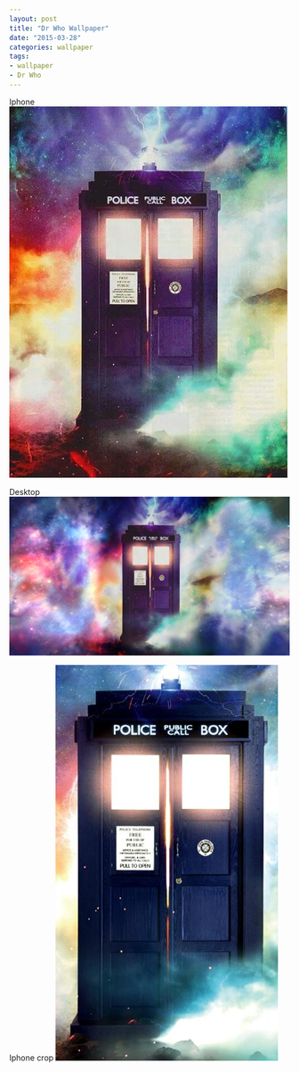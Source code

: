 ```yaml
---
layout: post
title: "Dr Who Wallpaper"
date: "2015-03-28"
categories: wallpaper
tags:
- wallpaper
- Dr Who
---
```


Iphone
![iphone](/assets/images/post/2015-03-28-dr-who-wallpaper/DrWho-iphone.jpg)

Desktop
![Desktop](/assets/images/post/2015-03-28-dr-who-wallpaper/DrWho-desktop.png)

Iphone crop
![cropped](/assets/images/post/2015-03-28-dr-who-wallpaper/DrWho-iphone-crop.jpg)
